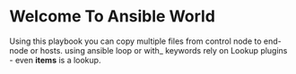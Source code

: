 # Welcome To Ansible World
Using this playbook you can copy multiple files from control node to end-node or hosts. using ansible loop or with_**<lookup>** keywords rely on Lookup plugins - even **items** is a lookup.
